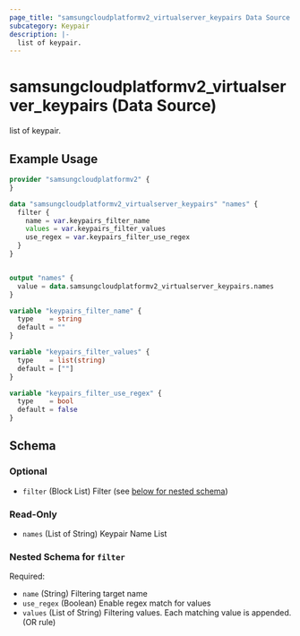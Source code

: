 ```yaml
---
page_title: "samsungcloudplatformv2_virtualserver_keypairs Data Source - samsungcloudplatformv2"
subcategory: Keypair
description: |-
  list of keypair.
---
```


# samsungcloudplatformv2_virtualserver_keypairs (Data Source)

list of keypair.

## Example Usage

```terraform
provider "samsungcloudplatformv2" {
}

data "samsungcloudplatformv2_virtualserver_keypairs" "names" {
  filter {
    name = var.keypairs_filter_name
    values = var.keypairs_filter_values
    use_regex = var.keypairs_filter_use_regex
  }
}


output "names" {
  value = data.samsungcloudplatformv2_virtualserver_keypairs.names
}

variable "keypairs_filter_name" {
  type    = string
  default = ""
}

variable "keypairs_filter_values" {
  type    = list(string)
  default = [""]
}

variable "keypairs_filter_use_regex" {
  type    = bool
  default = false
}
```

<!-- schema generated by tfplugindocs -->
## Schema

### Optional

- `filter` (Block List) Filter (see [below for nested schema](#nestedblock--filter))

### Read-Only

- `names` (List of String) Keypair Name List

<a id="nestedblock--filter"></a>
### Nested Schema for `filter`

Required:

- `name` (String) Filtering target name
- `use_regex` (Boolean) Enable regex match for values
- `values` (List of String) Filtering values. Each matching value is appended. (OR rule)